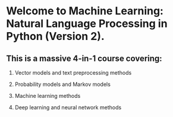 # Welcome to Machine Learning: Natural Language Processing in Python (Version 2).

## This is a massive 4-in-1 course covering:

1. Vector models and text preprocessing methods

2. Probability models and Markov models

3. Machine learning methods

4. Deep learning and neural network methods
